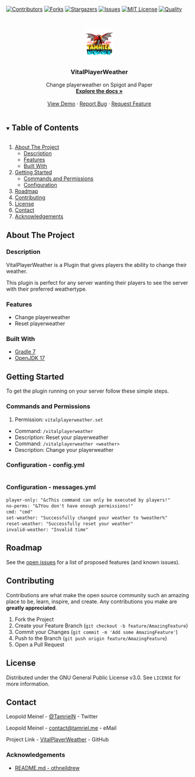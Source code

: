 <!-- PROJECT SHIELDS -->
[![Contributors][contributors-shield]][contributors-url]
[![Forks][forks-shield]][forks-url]
[![Stargazers][stars-shield]][stars-url]
[![Issues][issues-shield]][issues-url]
[![MIT License][license-shield]][license-url]
[![Quality][quality-shield]][quality-url]

<!-- PROJECT LOGO -->
<!--suppress ALL -->
<br />
<p align="center">
  <a href="https://github.com/TamrielNetwork/VitalPlayerWeather">
    <img src="images/logo.png" alt="Logo" width="80" height="80">
  </a>

<h3 align="center">VitalPlayerWeather</h3>

  <p align="center">
    Change playerweather on Spigot and Paper
    <br />
    <a href="https://github.com/TamrielNetwork/VitalPlayerWeather"><strong>Explore the docs »</strong></a>
    <br />
    <br />
    <a href="https://github.com/TamrielNetwork/VitalPlayerWeather">View Demo</a>
    ·
    <a href="https://github.com/TamrielNetwork/VitalPlayerWeather/issues">Report Bug</a>
    ·
    <a href="https://github.com/TamrielNetwork/VitalPlayerWeather/issues">Request Feature</a>
  </p>

<!-- TABLE OF CONTENTS -->
<details open="open">
  <summary><h2 style="display: inline-block">Table of Contents</h2></summary>
  <ol>
    <li>
      <a href="#about-the-project">About The Project</a>
      <ul>
        <li><a href="#description">Description</a></li>
        <li><a href="#features">Features</a></li>
        <li><a href="#built-with">Built With</a></li>
      </ul>
    </li>
    <li>
      <a href="#getting-started">Getting Started</a>
      <ul>
        <li><a href="#commands-and-permissions">Commands and Permissions</a></li>
        <li><a href="#configuration">Configuration</a></li>
      </ul>
    </li>
    <li><a href="#roadmap">Roadmap</a></li>
    <li><a href="#contributing">Contributing</a></li>
    <li><a href="#license">License</a></li>
    <li><a href="#contact">Contact</a></li>
    <li><a href="#acknowledgements">Acknowledgements</a></li>
  </ol>
</details>

<!-- ABOUT THE PROJECT -->

## About The Project

### Description

VitalPlayerWeather is a Plugin that gives players the ability to change their weather.

This plugin is perfect for any server wanting their players to see the server with their preferred weathertype.

### Features

* Change playerweather
* Reset playerweather

### Built With

* [Gradle 7](https://docs.gradle.org/7.4/release-notes.html)
* [OpenJDK 17](https://openjdk.java.net/projects/jdk/17/)

<!-- GETTING STARTED -->

## Getting Started

To get the plugin running on your server follow these simple steps.

### Commands and Permissions

1. Permission: `vitalplayerweather.set`

* Command: `/vitalplayerweather`
* Description: Reset your playerweather
* Command: `/vitalplayerweather <weather>`
* Description: Change your playerweather

### Configuration - config.yml

```
```

### Configuration - messages.yml

```
player-only: "&cThis command can only be executed by players!"
no-perms: "&7You don't have enough permissions!"
cmd: "cmd"
set-weather: "Successfully changed your weather to %weather%"
reset-weather: "Successfully reset your weather"
invalid-weather: "Invalid time"
```

<!-- ROADMAP -->

## Roadmap

See the [open issues](https://github.com/TamrielNetwork/VitalPlayerWeather/issues) for a list of proposed features (and
known issues).

<!-- CONTRIBUTING -->

## Contributing

Contributions are what make the open source community such an amazing place to be, learn, inspire, and create. Any
contributions you make are **greatly appreciated**.

1. Fork the Project
2. Create your Feature Branch (`git checkout -b feature/AmazingFeature`)
3. Commit your Changes (`git commit -m 'Add some AmazingFeature'`)
4. Push to the Branch (`git push origin feature/AmazingFeature`)
5. Open a Pull Request

<!-- LICENSE -->

## License

Distributed under the GNU General Public License v3.0. See `LICENSE` for more information.

<!-- CONTACT -->

## Contact

Leopold Meinel - [@TamrielN](https://twitter.com/TamrielN) - Twitter

Leopold Meinel - [contact@tamriel.me](mailto:contact@tamriel.me) - eMail

Project Link - [VitalPlayerWeather](https://github.com/TamrielNetwork/VitalPlayerWeather) - GitHub

<!-- ACKNOWLEDGEMENTS -->

### Acknowledgements

* [README.md - othneildrew](https://github.com/othneildrew/Best-README-Template)

<!-- MARKDOWN LINKS & IMAGES -->

[contributors-shield]: https://img.shields.io/github/contributors-anon/TamrielNetwork/VitalPlayerWeather?style=for-the-badge

[contributors-url]: https://github.com/TamrielNetwork/VitalPlayerWeather/graphs/contributors

[forks-shield]: https://img.shields.io/github/forks/TamrielNetwork/VitalPlayerWeather?label=Forks&style=for-the-badge

[forks-url]: https://github.com/TamrielNetwork/VitalPlayerWeather/network/members

[stars-shield]: https://img.shields.io/github/stars/TamrielNetwork/VitalPlayerWeather?style=for-the-badge

[stars-url]: https://github.com/TamrielNetwork/VitalPlayerWeather/stargazers

[issues-shield]: https://img.shields.io/github/issues/TamrielNetwork/VitalPlayerWeather?style=for-the-badge

[issues-url]: https://github.com/TamrielNetwork/VitalPlayerWeather/issues

[license-shield]: https://img.shields.io/github/license/TamrielNetwork/VitalPlayerWeather?style=for-the-badge

[license-url]: https://github.com/TamrielNetwork/VitalPlayerWeather/blob/main/LICENSE

[quality-shield]: https://img.shields.io/codefactor/grade/github/TamrielNetwork/VitalPlayerWeather?style=for-the-badge

[quality-url]: https://www.codefactor.io/repository/github/TamrielNetwork/VitalPlayerWeather
